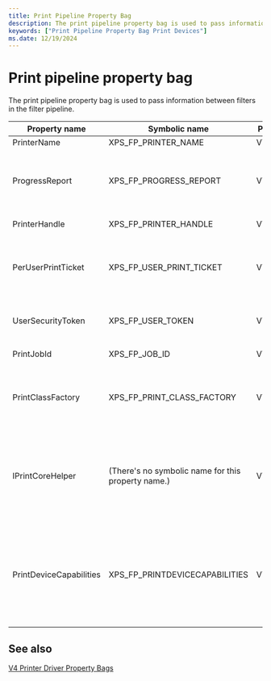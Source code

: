 ```yaml
---
title: Print Pipeline Property Bag
description: The print pipeline property bag is used to pass information between filters in the filter pipeline.
keywords: ["Print Pipeline Property Bag Print Devices"]
ms.date: 12/19/2024
---
```


# Print pipeline property bag

The print pipeline property bag is used to pass information between filters in the filter pipeline.

| Property name | Symbolic name | Property type | Description |
|--|--|--|--|
| PrinterName | XPS_FP_PRINTER_NAME | VT_BSTR | The printer name. |
| ProgressReport | XPS_FP_PROGRESS_REPORT |VT_UNKNOWN| A pointer to an **IUnknown** interface. Call **QueryInterface** to obtain a pointer to the [**IPrintPipelineProgressReport**](/windows-hardware/drivers/ddi/filterpipeline/nn-filterpipeline-iprintpipelineprogressreport) interface. |
| PrinterHandle | XPS_FP_PRINTER_HANDLE | VT_BYREF | The printer handle. The filter shouldn't close this handle. |
| PerUserPrintTicket | XPS_FP_USER_PRINT_TICKET | VT_UNKNOWN | A pointer to an **IUnknown** interface. Call **QueryInterface** to obtain a pointer to the [**IPrintReadStreamFactory**](/windows-hardware/drivers/ddi/filterpipeline/nn-filterpipeline-iprintreadstreamfactory) interface. |
| UserSecurityToken | XPS_FP_USER_TOKEN | VT_BYREF | A handle that the filter can use to impersonate the user account that submitted the print job. |
| PrintJobId | XPS_FP_JOB_ID | VT_UI4 | The print job identification number. |
| PrintClassFactory | XPS_FP_PRINT_CLASS_FACTORY | VT_UNKNOWN | A pointer to an **IUnknown** interface. Call **QueryInterface** to obtain a pointer to the [**IPrintClassObjectFactory**](/windows-hardware/drivers/ddi/filterpipeline/nn-filterpipeline-iprintclassobjectfactory) interface. |
| IPrintCoreHelper | (There's no symbolic name for this property name.) | VT_UNKNOWN | A pointer to an **IUnknown** interface. Call **QueryInterface** to obtain a pointer to the [**IPrintCoreHelper**](/windows-hardware/drivers/ddi/prcomoem/nn-prcomoem-iprintcorehelper) interface. This property is only available in XPSDrv printer drivers that use the unidrvui.dll as the configuration UI DLL. |
| PrintDeviceCapabilities | XPS_FP_PRINTDEVICECAPABILITIES | VT_UNKNOWN | A pointer to an **IUnknown** interface. Call **QueryInterface** to obtain a pointer to the [**IPrintReadStreamFactory**](/windows-hardware/drivers/ddi/filterpipeline/nn-filterpipeline-iprintreadstreamfactory) interface. Allows XPS rendering filters to retrieve PrintDeviceCapabilities XML files from the Print filter pipeline property bag. |

## See also

[V4 Printer Driver Property Bags](v4-driver-property-bags.md)

